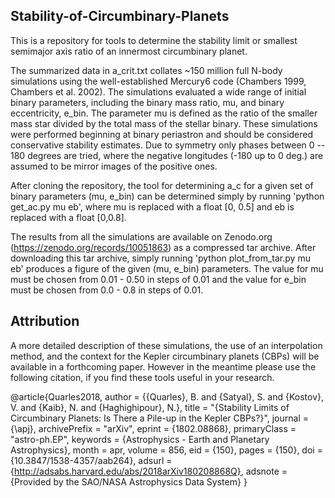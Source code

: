 ## Stability-of-Circumbinary-Planets
This is a repository for tools to determine the stability limit or smallest semimajor axis ratio of an innermost circumbinary planet.

The summarized data in a_crit.txt collates ~150 million full N-body simulations using the well-established Mercury6 code (Chambers 1999, Chambers et al. 2002). The simulations evaluated a wide range of initial binary parameters, including the binary mass ratio, mu, and binary eccentricity, e_bin. The parameter mu is defined as the ratio of the smaller mass star divided by the total mass of the stellar binary. These simulations were performed beginning at binary periastron and should be considered conservative stability estimates. Due to symmetry only phases between 0 -- 180 degrees are tried, where the negative longitudes (-180 up to 0 deg.) are assumed to be mirror images of the positive ones.

After cloning the repository, the tool for determining a_c for a given set of binary parameters (mu, e_bin) can be determined simply by running 'python get_ac.py mu eb', where mu is replaced with a float [0, 0.5] and eb is replaced with a float [0,0.8].

The results from all the simulations are available on Zenodo.org (https://zenodo.org/records/10051863) as a compressed tar archive. After downloading this tar archive, simply running 'python plot_from_tar.py mu eb' produces a figure of the given (mu, e_bin) parameters. The value for mu must be chosen from 0.01 - 0.50 in steps of 0.01 and the value for e_bin must be chosen from 0.0 - 0.8 in steps of 0.01.

## Attribution
A more detailed description of these simulations, the use of an interpolation method, and the context for the Kepler circumbinary planets (CBPs) will be available in a forthcoming paper. However in the meantime please use the following citation, if you find these tools useful in your research.

@article{Quarles2018,
author = {{Quarles}, B. and {Satyal}, S. and {Kostov}, V. and {Kaib}, N. and {Haghighipour}, N.},
title = "{Stability Limits of Circumbinary Planets: Is There a Pile-up in the Kepler CBPs?}",
journal = {\apj},
archivePrefix = "arXiv",
eprint = {1802.08868},
primaryClass = "astro-ph.EP",
keywords = {Astrophysics - Earth and Planetary Astrophysics},
month = apr,
volume = 856,
eid = {150},
pages = {150},
doi = {10.3847/1538-4357/aab264},
adsurl = {http://adsabs.harvard.edu/abs/2018arXiv180208868Q},
adsnote = {Provided by the SAO/NASA Astrophysics Data System}
}
